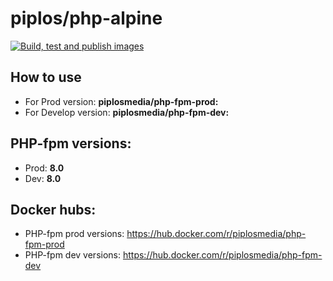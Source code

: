 piplos/php-alpine
======================
[![Build, test and publish images](https://github.com/piplos/php-alpine/actions/workflows/build.yml/badge.svg)](https://github.com/piplos/php-alpine/actions/workflows/build.yml)

## How to use
- For Prod version: **piplosmedia/php-fpm-prod:<version>**
- For Develop version: **piplosmedia/php-fpm-dev:<version>**

## PHP-fpm versions:
- Prod: **8.0**
- Dev: **8.0**
  
## Docker hubs:

- PHP-fpm prod versions: https://hub.docker.com/r/piplosmedia/php-fpm-prod
- PHP-fpm dev versions: https://hub.docker.com/r/piplosmedia/php-fpm-dev
